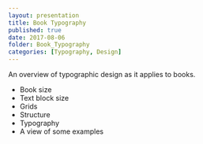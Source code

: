 ```yaml
---
layout: presentation
title: Book Typography
published: true
date: 2017-08-06
folder: Book_Typography
categories: [Typography, Design]
---
```

An overview of typographic design as it applies to books.

- Book size
- Text block size
- Grids
- Structure
- Typography
- A view of some examples
